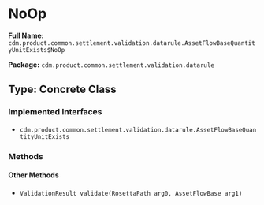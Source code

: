 # NoOp

**Full Name:** `cdm.product.common.settlement.validation.datarule.AssetFlowBaseQuantityUnitExists$NoOp`

**Package:** `cdm.product.common.settlement.validation.datarule`

## Type: Concrete Class

### Implemented Interfaces

- `cdm.product.common.settlement.validation.datarule.AssetFlowBaseQuantityUnitExists`

### Methods

#### Other Methods

- `ValidationResult validate(RosettaPath arg0, AssetFlowBase arg1)`

